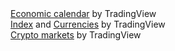 <!-- TradingView Widget BEGIN -->
<div class="tradingview-widget-container">
  <div class="tradingview-widget-container__widget"></div>
  <div class="tradingview-widget-copyright"><a href="https://www.tradingview.com/economic-calendar/" rel="noopener" target="_blank"><span class="blue-text">Economic calendar</span></a> by TradingView</div>
  <script type="text/javascript" src="https://s3.tradingview.com/external-embedding/embed-widget-events.js" async>
  {
  "colorTheme": "dark",
  "isTransparent": false,
  "width": "1000",
  "height": "620",
  "locale": "en",
  "importanceFilter": "0,1",
  "currencyFilter": "AUD,USD,CAD,EUR,FRF,DEM,ITL,JPY,MXN,NZD,ZAR,ESP,CHF,TRL,GBP"
}
  </script>
</div>
<!-- TradingView Widget END -->

<!-- TradingView Widget BEGIN -->
<div class="tradingview-widget-container">
  <div class="tradingview-widget-container__widget"></div>
  <div class="tradingview-widget-copyright"><a href="https://www.tradingview.com" rel="noopener" target="_blank"><span class="blue-text">Index</span></a> <span class="blue-text">and</span> <a href="https://www.tradingview.com" rel="noopener" target="_blank"><span class="blue-text">Currencies</span></a> by TradingView</div>
  <script type="text/javascript" src="https://s3.tradingview.com/external-embedding/embed-widget-market-overview.js" async>
  {
  "colorTheme": "dark",
  "dateRange": "12M",
  "showChart": true,
  "locale": "en",
  "largeChartUrl": "https://www.tradingview.com/chart/du3jmrVH/",
  "isTransparent": false,
  "showSymbolLogo": true,
  "showFloatingTooltip": false,
  "width": "1000",
  "height": "620",
  "plotLineColorGrowing": "rgba(73, 133, 231, 1)",
  "plotLineColorFalling": "rgba(73, 133, 231, 1)",
  "gridLineColor": "rgba(240, 243, 250, 0)",
  "scaleFontColor": "rgba(106, 109, 120, 1)",
  "belowLineFillColorGrowing": "rgba(41, 98, 255, 0)",
  "belowLineFillColorFalling": "rgba(41, 98, 255, 0)",
  "belowLineFillColorGrowingBottom": "rgba(41, 98, 255, 0)",
  "belowLineFillColorFallingBottom": "rgba(41, 98, 255, 0)",
  "symbolActiveColor": "rgba(41, 98, 255, 0.12)",
  "tabs": [
    {
      "title": "Index",
      "symbols": [
        {
          "s": "VANTAGE:SP500"
        },
        {
          "s": "CURRENCYCOM:US30"
        },
        {
          "s": "AMEX:SCHZ"
        },
        {
          "s": "AMEX:IAGG"
        },
        {
          "s": "NASDAQ:MCHI"
        }
      ]
    },
    {
      "title": "Currencies",
      "symbols": [
        {
          "s": "FX:AUDCAD"
        },
        {
          "s": "FX:AUDCHF"
        },
        {
          "s": "FX:AUDJPY"
        },
        {
          "s": "FX:AUDUSD"
        },
        {
          "s": "FX:CADCHF"
        },
        {
          "s": "FX:CADJPY"
        },
        {
          "s": "FX:EURAUD"
        },
        {
          "s": "FX:EURCAD"
        },
        {
          "s": "FX:EURCHF"
        },
        {
          "s": "FX:EURGBP"
        },
        {
          "s": "FX:EURJPY"
        },
        {
          "s": "FX:EURNZD"
        },
        {
          "s": "FX:EURUSD"
        },
        {
          "s": "FX:GBPAUD"
        },
        {
          "s": "FX:GBPCAD"
        },
        {
          "s": "FX:GBPCHF"
        },
        {
          "s": "FX:GBPJPY"
        },
        {
          "s": "FX:GBPUSD"
        },
        {
          "s": "FX:GBPNZD"
        },
        {
          "s": "FX:NZDCAD"
        },
        {
          "s": "FX:NZDCHF"
        },
        {
          "s": "FX:NZDJPY"
        },
        {
          "s": "FX:NZDUSD"
        },
        {
          "s": "FX:USDCAD"
        },
        {
          "s": "FX:USDCHF"
        },
        {
          "s": "FX:USDJPY"
        }
      ]
    },
    {
      "title": "Crypto",
      "symbols": [
        {
          "s": "CRYPTOCAP:BTC"
        },
        {
          "s": "CRYPTOCAP:ETH"
        },
        {
          "s": "CRYPTOCAP:BNB"
        },
        {
          "s": "CRYPTOCAP:LTC"
        },
        {
          "s": "CRYPTOCAP:UNI"
        },
        {
          "s": "CRYPTOCAP:TOTAL"
        },
        {
          "s": "CRYPTOCAP:TOTAL2"
        },
        {
          "s": "CRYPTOCAP:TOTAL3"
        },
        {
          "s": "CRYPTOCAP:TOTALDEFI"
        },
        {
          "s": "CRYPTOCAP:BTC.D"
        },
        {
          "s": "CRYPTOCAP:ETH.D"
        },
        {
          "s": "CRYPTOCAP:BNB.D"
        },
        {
          "s": "INDEX:BTCUSD"
        },
        {
          "s": "INDEX:ETHUSD"
        },
        {
          "s": "BINANCE:BNBUSDT"
        }
      ]
    }
  ]
}
  </script>
</div>
<!-- TradingView Widget END -->

<!-- TradingView Widget BEGIN -->
<div class="tradingview-widget-container">
  <div class="tradingview-widget-container__widget"></div>
  <div class="tradingview-widget-copyright"><a href="https://www.tradingview.com/markets/cryptocurrencies/prices-all/" rel="noopener" target="_blank"><span class="blue-text">Crypto markets</span></a> by TradingView</div>
  <script type="text/javascript" src="https://s3.tradingview.com/external-embedding/embed-widget-screener.js" async>
  {
  "width": 1000,
  "height": "620",
  "defaultColumn": "overview",
  "screener_type": "crypto_mkt",
  "displayCurrency": "USD",
  "colorTheme": "dark",
  "locale": "en",
  "largeChartUrl": "https://www.tradingview.com/chart/du3jmrVH/"
}
  </script>
</div>
<!-- TradingView Widget END -->
